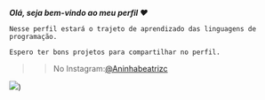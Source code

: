 _**Olá, seja bem-vindo ao meu perfil ❤️**_

`Nesse perfil estará o trajeto de aprendizado das linguagens de programação.`

`Espero ter bons projetos para compartilhar no perfil.`
>>No Instagram:[@Aninhabeatrizc](https://www.instagram.com/aninhabeatrizc/)


![](https://media1.tenor.com/m/6iIjruxIw0MAAAAC/c-ute-girl.gif))
